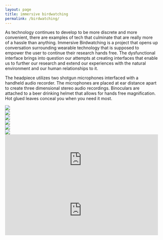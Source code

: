 ```yaml
---
layout: page
title: immersive birdwatching
permalink: /birdwatching/
---
```


<p>

As technology continues to develop to be more discrete and more convenient, there are examples of tech that culminate that are really more of a hassle than anything. Immersive Birdwatching is a project that opens up conversation surrounding wearable technology that is supposed to empower the user to continue their research hands free. The dysfunctional interface brings into question our attempts at creating interfaces that enable us to further our research and extend our experiences with the natural environment and our human relationships to it. </p>

<p>The headpiece utilizes two shotgun microphones interfaced with a handheld audio recorder. The microphones are placed at ear distance apart to create three dimensional stereo audio recordings. Binoculars are attached to a beer drinking helmet that allows for hands free magnification. Hot glued leaves conceal you when you need it most. </p>


<img src="{{ site.baseurl }}/img/IB_1.gif">
<br>

<img src="{{ site.baseurl }}/img/IB_2.gif">
<br>

<img src="{{ site.baseurl }}/img/IB_3.gif">
<br>

<img src="{{ site.baseurl }}/img/IB_4.gif">
<br>

<img src="{{ site.baseurl }}/img/IB_5.gif">
<br>

<img src="{{ site.baseurl }}/img/ib1.png">

<iframe width="100%" height="166" scrolling="no" frameborder="no" src="https://w.soundcloud.com/player/?url=https%3A//api.soundcloud.com/tracks/297569453&amp;color=ff5500&amp;auto_play=false&amp;hide_related=false&amp;show_comments=true&amp;show_user=true&amp;show_reposts=false"></iframe>

<br>

<iframe width="100%" height="166" scrolling="no" frameborder="no" src="https://w.soundcloud.com/player/?url=https%3A//api.soundcloud.com/tracks/297569910&amp;color=ff5500&amp;auto_play=false&amp;hide_related=false&amp;show_comments=true&amp;show_user=true&amp;show_reposts=false"></iframe>


<br>


<!-- <h1>currently.</h1> -->
<!-- <h2>Empowering each other.</h2> -->
<!-- <h3> -->


<!-- [resume](http://kevinegbert.com/resume.pdf) -->
